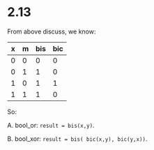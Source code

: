 # 2.13

From above discuss, we know:

|x|m|bis|bic|
|-|-|  -|  -|
|0|0|  0|  0|
|0|1|  1|  0|
|1|0|  1|  1|
|1|1|  1|  0|

So:

A. bool_or: `result = bis(x,y)`.

B. bool_xor: `result = bis( bic(x,y), bic(y,x))`.
